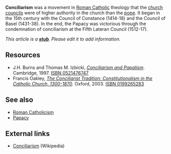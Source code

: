 **Conciliarism** was a movement in
[Roman Catholic](Roman_Catholic "Roman Catholic") theology that the
[church councils](Ecumenical_councils "Ecumenical councils") were
of higher authority in the church than the [pope](Pope "Pope"). It
began in the 15th century with the Council of Constance (1414-18)
and the Council of Basel (1431-38). In the end, the Papacy was
victorious through the condemnation of conciliarism at the Fifth
Lateran Council (1512-17).

*This article is a **[stub](http://www.theopedia.com/Category:Theopedia_stubs "Category:Theopedia stubs")**. Please edit it to add information.*
## Resources

-   J.H. Burns and Thomas M. Izbicki,
    *[Conciliarism and Papalism](http://www.google.com/books?id=0ncxMiZrHLoC&printsec=frontcover)*.
    Cambridge, 1997.
    [ISBN 0521476747](http://www.theopedia.com/Special:BookSources/0521476747)
-   Francis Oakley,
    *[The Conciliarist Tradition: Constitutionalism in the Catholic Church, 1300-1870](http://www.google.com/books?id=WdgT5GXMWM0C&printsec=frontcover)*.
    Oxford, 2003.
    [ISBN 0199265283](http://www.theopedia.com/Special:BookSources/0199265283)

## See also

-   [Roman Catholicism](Roman_Catholicism "Roman Catholicism")
-   [Papacy](Papacy "Papacy")

## External links

-   [Conciliarism](http://en.wikipedia.org/wiki/Conciliarism "w:Conciliarism")
    (Wikipedia)



